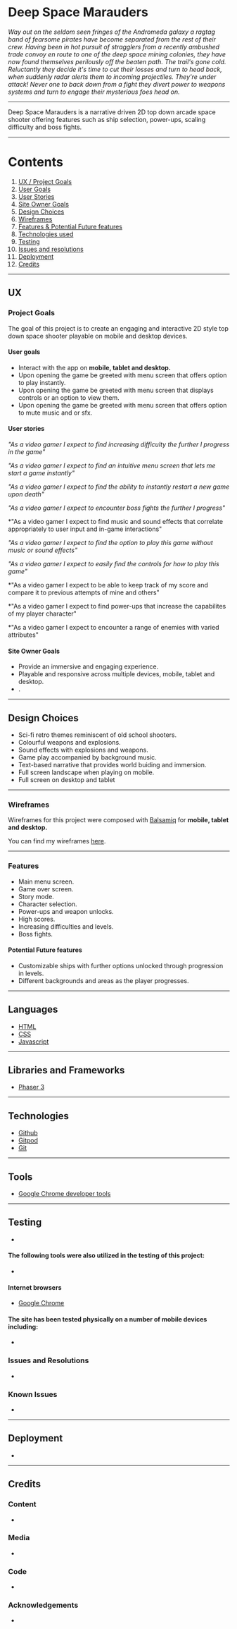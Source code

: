 # Deep Space Marauders 

*Way out on the seldom seen fringes of the Andromeda galaxy a ragtag band of fearsome pirates have become separated from the rest of their crew. Having been in hot pursuit of stragglers from a recently ambushed trade convoy en route to one of the deep space mining colonies, they have now found themselves perilously off the beaten path. The trail's gone cold. Reluctantly they decide it's time to cut their losses and turn to head back, when suddenly radar alerts them to incoming projectiles. They're under attack! Never one to back down from a fight they divert power to weapons systems and turn to engage their mysterious foes head on.*

---

Deep Space Marauders is a narrative driven 2D top down arcade space shooter offering features such as ship selection, power-ups, scaling difficulty and boss fights.

---

# Contents
1. [UX / Project Goals](#ux)
2. [User Goals](#user-Goals)
3. [User Stories](#user-stories)
4. [Site Owner Goals](#site-owner-goals)
5. [Design Choices](#design-choices)
6. [Wireframes](#wireframes)
7. [Features & Potential Future features](#features)
8. [Technologies used](#languages)
9. [Testing](#testing)
10. [Issues and resolutions](#issues-and-resolutions)
11. [Deployment](#deployment)
12. [Credits](#credits)
---

## UX


### Project Goals

The goal of this project is to create an engaging and interactive 2D style top down space shooter playable on mobile and desktop devices.

#### User goals

* Interact with the app on **mobile, tablet and desktop.**
* Upon opening the game be greeted with menu screen that offers option to play instantly.
* Upon opening the game be greeted with menu screen that displays controls or an option to view them.
* Upon opening the game be greeted with menu screen that offers option to mute music and or sfx.

#### User stories

*"As a video gamer I expect to find increasing difficulty the further I progress in the game"*

*"As a video gamer I expect to find an intuitive menu screen that lets me start a game instantly"*

*"As a video gamer I expect to find the ability to instantly restart a new game upon death"*

*"As a video gamer I expect to encounter boss fights the further I progress"*

*"As a video gamer I expect to find music and sound effects that correlate appropriately to user input and in-game interactions"

*"As a video gamer I expect to find the option to play this game without music or sound effects"*

*"As a video gamer I expect to easily find the controls for how to play this game"*

*"As a video gamer I expect to be able to keep track of my score and compare it to previous attempts of mine and others"

*"As a video gamer I expect to find power-ups that increase the capabilites of my player character"

*"As a video gamer I expect to encounter a range of enemies with varied attributes"

#### Site Owner Goals

* Provide an immersive and engaging experience.
* Playable and responsive across multiple devices, mobile, tablet and desktop.
* .

---

## Design Choices

* Sci-fi retro themes reminiscent of old school shooters.
* Colourful weapons and explosions.
* Sound effects with explosions and weapons.
* Game play accompanied by background music.
* Text-based narrative that provides world buiding and immersion.
* Full screen landscape when playing on mobile.
* Full screen on desktop and tablet

---

### Wireframes

Wireframes for this project were composed with [Balsamiq](https://balsamiq.com/) for **mobile, tablet and desktop.**

You can find my wireframes [here](https://github.com/AlexPullen91/Deep-Space-Marauders/tree/master/wireframes).

---

### Features

* Main menu screen.
* Game over screen.
* Story mode.
* Character selection.
* Power-ups and weapon unlocks.
* High scores.
* Increasing difficulties and levels.
* Boss fights.


#### Potential Future features

* Customizable ships with further options unlocked through progression in levels.
* Different backgrounds and areas as the player progresses.

---

## Languages

* [HTML](https://en.wikipedia.org/wiki/HTML)
* [CSS](https://en.wikipedia.org/wiki/Cascading_Style_Sheets)
* [Javascript](https://www.javascript.com/)

---

## Libraries and Frameworks

* [Phaser 3](https://phaser.io/)

---

## Technologies 

* [Github](https://github.com/)
* [Gitpod](https://www.gitpod.io/)
* [Git](https://git-scm.com/)

---

## Tools

* [Google Chrome developer tools](https://developers.google.com/web/tools/chrome-devtools)

---

## Testing

*

#### The following tools were also utilized in the testing of this project:

* 

#### Internet browsers

* [Google Chrome](https://www.google.com/chrome/)

#### The site has been tested physically on a number of mobile devices including:

* 

### Issues and Resolutions

* 

### Known Issues

* 

---

## Deployment

*

---

## Credits

### Content

*

### Media

* 

### Code

* 

### Acknowledgements

* 
